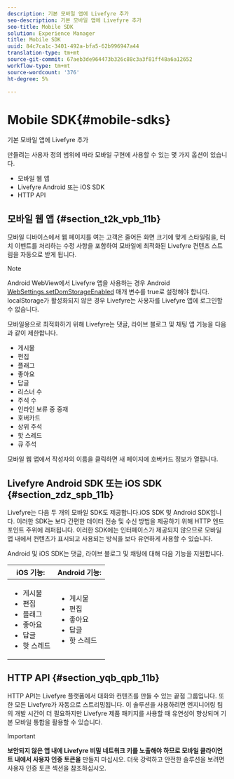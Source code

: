 ```yaml
---
description: 기본 모바일 앱에 Livefyre 추가
seo-description: 기본 모바일 앱에 Livefyre 추가
seo-title: Mobile SDK
solution: Experience Manager
title: Mobile SDK
uuid: 84c7ca1c-3401-492a-bfa5-62b996947a44
translation-type: tm+mt
source-git-commit: 67aeb3de964473b326c88c3a3f81ff48a6a12652
workflow-type: tm+mt
source-wordcount: '376'
ht-degree: 5%

---
```



# Mobile SDK{#mobile-sdks}

기본 모바일 앱에 Livefyre 추가

만들려는 사용자 정의 범위에 따라 모바일 구현에 사용할 수 있는 몇 가지 옵션이 있습니다.

* 모바일 웹 앱
* Livefyre Android 또는 iOS SDK
* HTTP API

## 모바일 웹 앱 {#section_t2k_vpb_11b}

모바일 디바이스에서 웹 페이지를 여는 고객은 줄어든 화면 크기에 맞게 스타일링을, 터치 이벤트를 처리하는 수정 사항을 포함하여 모바일에 최적화된 Livefyre 컨텐츠 스트림을 자동으로 받게 됩니다.

>[!NOTE]
>
>Android WebView에서 Livefyre 앱을 사용하는 경우 Android [WebSettings.setDomStorageEnabled](https://developer.android.com/reference/android/webkit/WebSettings.html) 매개 변수를 true로 설정해야 합니다. localStorage가 활성화되지 않은 경우 Livefyre는 사용자를 Livefyre 앱에 로그인할 수 없습니다.

모바일용으로 최적화하기 위해 Livefyre는 댓글, 라이브 블로그 및 채팅 앱 기능을 다음과 같이 제한합니다.

* 게시물
* 편집
* 플래그
* 좋아요
* 답글
* 리스너 수
* 주석 수
* 인라인 보류 중 중재
* 호버카드
* 상위 주석
* 핫 스레드
* 큐 주석

모바일 웹 앱에서 작성자의 이름을 클릭하면 새 페이지에 호버카드 정보가 열립니다.

## Livefyre Android SDK 또는 iOS SDK {#section_zdz_spb_11b}

Livefyre는 다음 두 개의 모바일 SDK도 제공합니다.iOS SDK 및 Android SDK입니다. 이러한 SDK는 보다 간편한 데이터 전송 및 수신 방법을 제공하기 위해 HTTP 엔드포인트 주위에 래퍼됩니다. 이러한 SDK에는 인터페이스가 제공되지 않으므로 모바일 앱 내에서 컨텐츠가 표시되고 사용되는 방식을 보다 유연하게 사용할 수 있습니다.

Android 및 iOS SDK는 댓글, 라이브 블로그 및 채팅에 대해 다음 기능을 지원합니다.

| iOS 기능: | Android 기능: |
|--- |--- |
| <ul><li> 게시물 </li><li>편집 </li><li>플래그 </li><li>좋아요 </li><li>답글 </li><li>핫 스레드</li></ul> | <ul><li>게시물 </li><li>편집 </li><li>좋아요 </li><li>답글 </li><li>핫 스레드</li></ul> |

## HTTP API {#section_yqb_qpb_11b}

HTTP API는 Livefyre 플랫폼에서 대화와 컨텐츠를 만들 수 있는 끝점 그룹입니다. 또한 모든 Livefyre가 자동으로 스트리밍됩니다. 이 솔루션을 사용하려면 엔지니어링 팀의 개발 시간이 더 필요하지만 Livefyre 제품 패키지를 사용할 때 유연성이 향상되며 기본 모바일 통합을 활용할 수 있습니다.

>[!IMPORTANT]
>
>**보안되지 않은 앱 내에 Livefyre 비밀 네트워크 키를 노출해야 하므로 모바일 클라이언트 내에서 사용자 인증 토큰을** 만들지 마십시오. 더욱 강력하고 안전한 솔루션을 보려면 사용자 인증 토큰 섹션을 참조하십시오.

